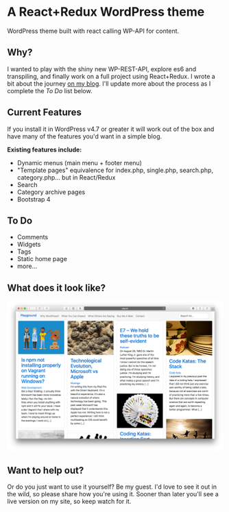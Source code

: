 # A React+Redux WordPress theme
WordPress theme built with react calling WP-API for content.

## Why?
I wanted to play with the shiny new WP-REST-API, explore es6 and transpiling, and finally work on a full project using React+Redux.
I wrote a bit about the journey [on my blog](https://www.jackreichert.com/2017/01/developing-a-theme-for-wordpress-using-reactjs-redux-and-the-wp-rest-api/).
I'll update more about the process as I complete the *To Do* list below.

## Current Features
If you install it in WordPress v4.7 or greater it will work out of the box and have many of the features you'd want in a simple blog.

**Existing features include:**
- Dynamic menus (main menu + footer menu)
- "Template pages" equivalence for index.php, single.php, search.php, category.php... but in React/Redux
- Search
- Category archive pages
- Bootstrap 4

## To Do
- Comments
- Widgets
- Tags
- Static home page
- more...

## What does it look like?
![it looks like this](screenshot.png)

## Want to help out?
Or do you just want to use it yourself? Be my guest. 
I'd love to see it out in the wild, so please share how you're using it. 
Sooner than later you'll see a live version on my site, so keep watch for it.